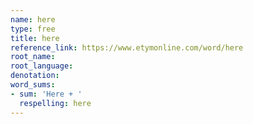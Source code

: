 ```yaml
---
name: here
type: free
title: here
reference_link: https://www.etymonline.com/word/here
root_name: 
root_language: 
denotation: 
word_sums:
- sum: 'Here + '
  respelling: here
---
```

